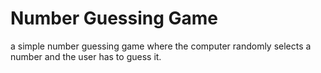 # Number Guessing Game 
a simple number guessing game where the computer randomly selects a number and the user has to guess it.
